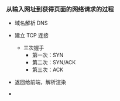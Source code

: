 ### 从输入网址到获得页面的网络请求的过程

- 域名解析 DNS
- 建立 TCP 连接
  - 三次握手
    - 第一次：SYN
    - 第二次：SYN/ACK
    - 第三次：ACK
- 返回给前端，解析渲染

- 